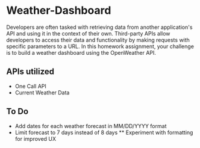 # Weather-Dashboard
Developers are often tasked with retrieving data from another application's API and using it in the context of their own. Third-party APIs allow developers to access their data and functionality by making requests with specific parameters to a URL. In this homework assignment, your challenge is to build a weather dashboard using the OpenWeather API.

## APIs utilized 
* One Call API 
* Current Weather Data 

## To Do 
* Add dates for each weather forecast in MM/DD/YYYY format 
* Limit forecast to 7 days instead of 8 days 
    ** Experiment with formatting for improved UX

